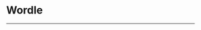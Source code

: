 <html>

<head>
<title>Wordle</title>
<meta charset="UTF-8">
<meta name="viewport" content="width=device-width, initial-scale = 1.0">	
<link rel="stylesheet" href="wordle.css">
<script src="wordle.js"></script>
</head>
	
<body>
<h1 id="title">Wordle</h1>
<hr>
<br>
<div id="board">
</div>
<br>
<h1 id="answer"></h1>
</body>
</html>
